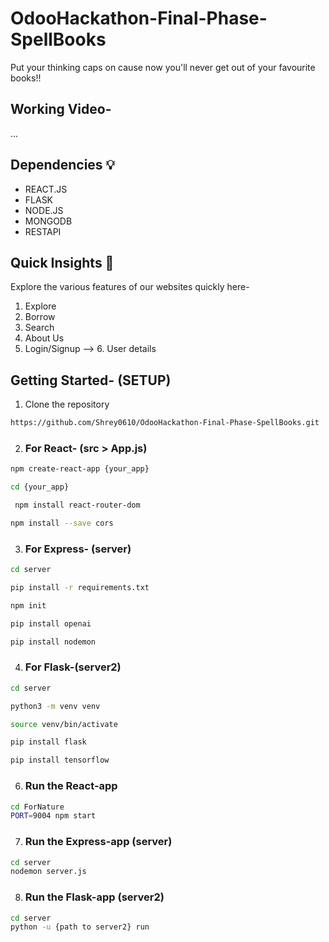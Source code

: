 # OdooHackathon-Final-Phase-SpellBooks
Put your thinking caps on cause now you'll never get out of your favourite books!!

## Working Video-
...

## Dependencies 💡
- REACT.JS
- FLASK
- NODE.JS
- MONGODB
- RESTAPI


## Quick Insights 💪 

Explore the various features of our websites quickly here- 
1. Explore
2. Borrow
3. Search
4. About Us
5. Login/Signup --> 6. User details


## Getting Started- (SETUP)

1. Clone the repository
```bash
https://github.com/Shrey0610/OdooHackathon-Final-Phase-SpellBooks.git
```


2. ### For React- (src > App.js)
```bash
npm create-react-app {your_app}
```

```bash
cd {your_app}
```

```bash
 npm install react-router-dom
```


```bash
npm install --save cors
```

3. ### For Express- (server)
```bash
cd server
```

```bash
pip install -r requirements.txt
```

```bash
npm init
```

```bash
pip install openai
```

```bash
pip install nodemon
```

4. ### For Flask-(server2)
```bash
cd server
```

```bash
python3 -m venv venv
```

```bash
source venv/bin/activate
```

```bash
pip install flask
```


```bash
pip install tensorflow
```



6. ### Run the React-app
```bash
cd ForNature
PORT=9004 npm start
```


7. ### Run the Express-app (server)
```bash
cd server
nodemon server.js
```

8. ### Run the Flask-app (server2)
```bash
cd server
python -u {path to server2} run
```


